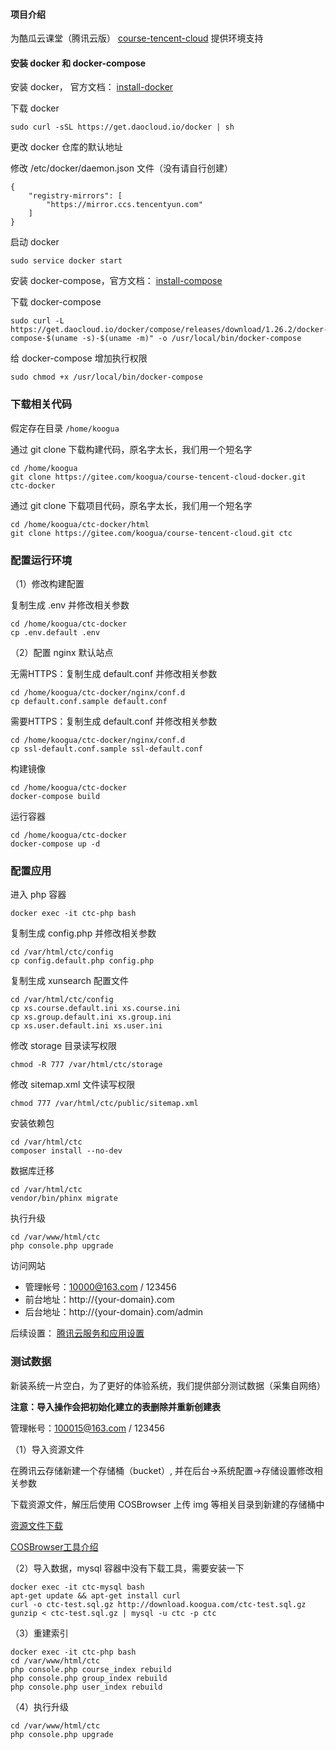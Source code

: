 #### 项目介绍

为酷瓜云课堂（腾讯云版） [course-tencent-cloud](https://gitee.com/koogua/course-tencent-cloud) 提供环境支持

#### 安装 docker 和 docker-compose

安装 docker， 官方文档： [install-docker](https://docs.docker.com/install/linux/docker-ce/debian/#install-using-the-convenience-script)

下载 docker

```
sudo curl -sSL https://get.daocloud.io/docker | sh
```

更改 docker 仓库的默认地址

修改 /etc/docker/daemon.json 文件（没有请自行创建）

```
{
    "registry-mirrors": [
        "https://mirror.ccs.tencentyun.com"
    ]
}
```

启动 docker

```
sudo service docker start
```

安装 docker-compose，官方文档： [install-compose](https://docs.docker.com/compose/install/#install-compose)

下载 docker-compose

```
sudo curl -L https://get.daocloud.io/docker/compose/releases/download/1.26.2/docker-compose-$(uname -s)-$(uname -m)" -o /usr/local/bin/docker-compose
```

给 docker-compose 增加执行权限

```
sudo chmod +x /usr/local/bin/docker-compose
```

### 下载相关代码

假定存在目录 `/home/koogua`

通过 git clone 下载构建代码，原名字太长，我们用一个短名字

```
cd /home/koogua
git clone https://gitee.com/koogua/course-tencent-cloud-docker.git ctc-docker
```

通过 git clone 下载项目代码，原名字太长，我们用一个短名字

```
cd /home/koogua/ctc-docker/html
git clone https://gitee.com/koogua/course-tencent-cloud.git ctc
```

### 配置运行环境

（1）修改构建配置

复制生成 .env 并修改相关参数

```
cd /home/koogua/ctc-docker
cp .env.default .env
```

（2）配置 nginx 默认站点

无需HTTPS：复制生成 default.conf 并修改相关参数

```
cd /home/koogua/ctc-docker/nginx/conf.d
cp default.conf.sample default.conf
```

需要HTTPS：复制生成 default.conf 并修改相关参数

```
cd /home/koogua/ctc-docker/nginx/conf.d
cp ssl-default.conf.sample ssl-default.conf
```

构建镜像

```
cd /home/koogua/ctc-docker
docker-compose build
```
    
运行容器
 
 ```
 cd /home/koogua/ctc-docker
 docker-compose up -d
 ```
   
### 配置应用

进入 php 容器

```
docker exec -it ctc-php bash
```

复制生成 config.php 并修改相关参数

```
cd /var/html/ctc/config
cp config.default.php config.php
```

复制生成 xunsearch 配置文件

```
cd /var/html/ctc/config
cp xs.course.default.ini xs.course.ini
cp xs.group.default.ini xs.group.ini
cp xs.user.default.ini xs.user.ini
```

修改 storage 目录读写权限

```
chmod -R 777 /var/html/ctc/storage
```
   
修改 sitemap.xml 文件读写权限

```
chmod 777 /var/html/ctc/public/sitemap.xml
```

安装依赖包
   
```
cd /var/html/ctc
composer install --no-dev
```

数据库迁移

```
cd /var/html/ctc
vendor/bin/phinx migrate
```

执行升级

```
cd /var/www/html/ctc
php console.php upgrade
```
 
访问网站

* 管理帐号：10000@163.com / 123456
* 前台地址：http://{your-domain}.com
* 后台地址：http://{your-domain}.com/admin

后续设置： [腾讯云服务和应用设置](https://gitee.com/koogua/course-tencent-cloud/wikis) 
   
### 测试数据

新装系统一片空白，为了更好的体验系统，我们提供部分测试数据（采集自网络）

**注意：导入操作会把初始化建立的表删除并重新创建表**

管理帐号：100015@163.com / 123456

（1）导入资源文件

在腾讯云存储新建一个存储桶（bucket）, 并在后台->系统配置->存储设置修改相关参数

下载资源文件，解压后使用 COSBrowser 上传 img 等相关目录到新建的存储桶中

[资源文件下载](http://download.koogua.com/ctc-test-cos.zip)

[COSBrowser工具介绍](https://cloud.tencent.com/document/product/436/11366)

（2）导入数据，mysql 容器中没有下载工具，需要安装一下

```
docker exec -it ctc-mysql bash
apt-get update && apt-get install curl
curl -o ctc-test.sql.gz http://download.koogua.com/ctc-test.sql.gz
gunzip < ctc-test.sql.gz | mysql -u ctc -p ctc
```

（3）重建索引

```
docker exec -it ctc-php bash
cd /var/www/html/ctc
php console.php course_index rebuild
php console.php group_index rebuild
php console.php user_index rebuild
```

（4）执行升级

```
cd /var/www/html/ctc
php console.php upgrade
```